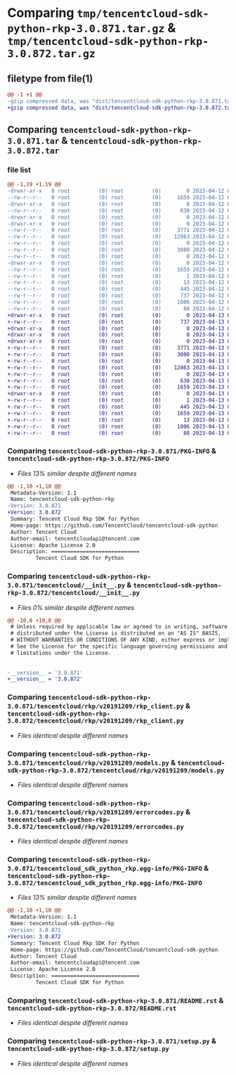 # Comparing `tmp/tencentcloud-sdk-python-rkp-3.0.871.tar.gz` & `tmp/tencentcloud-sdk-python-rkp-3.0.872.tar.gz`

## filetype from file(1)

```diff
@@ -1 +1 @@
-gzip compressed data, was "dist/tencentcloud-sdk-python-rkp-3.0.871.tar", last modified: Wed Apr 12 00:38:45 2023, max compression
+gzip compressed data, was "dist/tencentcloud-sdk-python-rkp-3.0.872.tar", last modified: Thu Apr 13 00:54:27 2023, max compression
```

## Comparing `tencentcloud-sdk-python-rkp-3.0.871.tar` & `tencentcloud-sdk-python-rkp-3.0.872.tar`

### file list

```diff
@@ -1,19 +1,19 @@
-drwxr-xr-x   0 root         (0) root         (0)        0 2023-04-12 00:38:45.000000 tencentcloud-sdk-python-rkp-3.0.871/
--rw-r--r--   0 root         (0) root         (0)     1659 2023-04-12 00:38:45.000000 tencentcloud-sdk-python-rkp-3.0.871/PKG-INFO
-drwxr-xr-x   0 root         (0) root         (0)        0 2023-04-12 00:38:45.000000 tencentcloud-sdk-python-rkp-3.0.871/tencentcloud/
--rw-r--r--   0 root         (0) root         (0)      630 2023-04-12 00:38:45.000000 tencentcloud-sdk-python-rkp-3.0.871/tencentcloud/__init__.py
-drwxr-xr-x   0 root         (0) root         (0)        0 2023-04-12 00:38:45.000000 tencentcloud-sdk-python-rkp-3.0.871/tencentcloud/rkp/
-drwxr-xr-x   0 root         (0) root         (0)        0 2023-04-12 00:38:45.000000 tencentcloud-sdk-python-rkp-3.0.871/tencentcloud/rkp/v20191209/
--rw-r--r--   0 root         (0) root         (0)     3771 2023-04-12 00:38:45.000000 tencentcloud-sdk-python-rkp-3.0.871/tencentcloud/rkp/v20191209/rkp_client.py
--rw-r--r--   0 root         (0) root         (0)    12863 2023-04-12 00:38:45.000000 tencentcloud-sdk-python-rkp-3.0.871/tencentcloud/rkp/v20191209/models.py
--rw-r--r--   0 root         (0) root         (0)        0 2023-04-12 00:38:45.000000 tencentcloud-sdk-python-rkp-3.0.871/tencentcloud/rkp/v20191209/__init__.py
--rw-r--r--   0 root         (0) root         (0)     3080 2023-04-12 00:38:45.000000 tencentcloud-sdk-python-rkp-3.0.871/tencentcloud/rkp/v20191209/errorcodes.py
--rw-r--r--   0 root         (0) root         (0)        0 2023-04-12 00:38:45.000000 tencentcloud-sdk-python-rkp-3.0.871/tencentcloud/rkp/__init__.py
-drwxr-xr-x   0 root         (0) root         (0)        0 2023-04-12 00:38:45.000000 tencentcloud-sdk-python-rkp-3.0.871/tencentcloud_sdk_python_rkp.egg-info/
--rw-r--r--   0 root         (0) root         (0)     1659 2023-04-12 00:38:45.000000 tencentcloud-sdk-python-rkp-3.0.871/tencentcloud_sdk_python_rkp.egg-info/PKG-INFO
--rw-r--r--   0 root         (0) root         (0)        1 2023-04-12 00:38:45.000000 tencentcloud-sdk-python-rkp-3.0.871/tencentcloud_sdk_python_rkp.egg-info/dependency_links.txt
--rw-r--r--   0 root         (0) root         (0)       13 2023-04-12 00:38:45.000000 tencentcloud-sdk-python-rkp-3.0.871/tencentcloud_sdk_python_rkp.egg-info/top_level.txt
--rw-r--r--   0 root         (0) root         (0)      445 2023-04-12 00:38:45.000000 tencentcloud-sdk-python-rkp-3.0.871/tencentcloud_sdk_python_rkp.egg-info/SOURCES.txt
--rw-r--r--   0 root         (0) root         (0)      737 2023-04-12 00:38:45.000000 tencentcloud-sdk-python-rkp-3.0.871/README.rst
--rw-r--r--   0 root         (0) root         (0)     1006 2023-04-12 00:38:45.000000 tencentcloud-sdk-python-rkp-3.0.871/setup.py
--rw-r--r--   0 root         (0) root         (0)       88 2023-04-12 00:38:45.000000 tencentcloud-sdk-python-rkp-3.0.871/setup.cfg
+drwxr-xr-x   0 root         (0) root         (0)        0 2023-04-13 00:54:27.000000 tencentcloud-sdk-python-rkp-3.0.872/
+-rw-r--r--   0 root         (0) root         (0)      737 2023-04-13 00:54:27.000000 tencentcloud-sdk-python-rkp-3.0.872/README.rst
+drwxr-xr-x   0 root         (0) root         (0)        0 2023-04-13 00:54:27.000000 tencentcloud-sdk-python-rkp-3.0.872/tencentcloud/
+drwxr-xr-x   0 root         (0) root         (0)        0 2023-04-13 00:54:27.000000 tencentcloud-sdk-python-rkp-3.0.872/tencentcloud/rkp/
+drwxr-xr-x   0 root         (0) root         (0)        0 2023-04-13 00:54:27.000000 tencentcloud-sdk-python-rkp-3.0.872/tencentcloud/rkp/v20191209/
+-rw-r--r--   0 root         (0) root         (0)     3771 2023-04-13 00:54:27.000000 tencentcloud-sdk-python-rkp-3.0.872/tencentcloud/rkp/v20191209/rkp_client.py
+-rw-r--r--   0 root         (0) root         (0)     3080 2023-04-13 00:54:27.000000 tencentcloud-sdk-python-rkp-3.0.872/tencentcloud/rkp/v20191209/errorcodes.py
+-rw-r--r--   0 root         (0) root         (0)        0 2023-04-13 00:54:27.000000 tencentcloud-sdk-python-rkp-3.0.872/tencentcloud/rkp/v20191209/__init__.py
+-rw-r--r--   0 root         (0) root         (0)    12863 2023-04-13 00:54:27.000000 tencentcloud-sdk-python-rkp-3.0.872/tencentcloud/rkp/v20191209/models.py
+-rw-r--r--   0 root         (0) root         (0)        0 2023-04-13 00:54:27.000000 tencentcloud-sdk-python-rkp-3.0.872/tencentcloud/rkp/__init__.py
+-rw-r--r--   0 root         (0) root         (0)      630 2023-04-13 00:54:27.000000 tencentcloud-sdk-python-rkp-3.0.872/tencentcloud/__init__.py
+-rw-r--r--   0 root         (0) root         (0)     1659 2023-04-13 00:54:27.000000 tencentcloud-sdk-python-rkp-3.0.872/PKG-INFO
+drwxr-xr-x   0 root         (0) root         (0)        0 2023-04-13 00:54:27.000000 tencentcloud-sdk-python-rkp-3.0.872/tencentcloud_sdk_python_rkp.egg-info/
+-rw-r--r--   0 root         (0) root         (0)        1 2023-04-13 00:54:27.000000 tencentcloud-sdk-python-rkp-3.0.872/tencentcloud_sdk_python_rkp.egg-info/dependency_links.txt
+-rw-r--r--   0 root         (0) root         (0)      445 2023-04-13 00:54:27.000000 tencentcloud-sdk-python-rkp-3.0.872/tencentcloud_sdk_python_rkp.egg-info/SOURCES.txt
+-rw-r--r--   0 root         (0) root         (0)     1659 2023-04-13 00:54:27.000000 tencentcloud-sdk-python-rkp-3.0.872/tencentcloud_sdk_python_rkp.egg-info/PKG-INFO
+-rw-r--r--   0 root         (0) root         (0)       13 2023-04-13 00:54:27.000000 tencentcloud-sdk-python-rkp-3.0.872/tencentcloud_sdk_python_rkp.egg-info/top_level.txt
+-rw-r--r--   0 root         (0) root         (0)     1006 2023-04-13 00:54:27.000000 tencentcloud-sdk-python-rkp-3.0.872/setup.py
+-rw-r--r--   0 root         (0) root         (0)       88 2023-04-13 00:54:27.000000 tencentcloud-sdk-python-rkp-3.0.872/setup.cfg
```

### Comparing `tencentcloud-sdk-python-rkp-3.0.871/PKG-INFO` & `tencentcloud-sdk-python-rkp-3.0.872/PKG-INFO`

 * *Files 13% similar despite different names*

```diff
@@ -1,10 +1,10 @@
 Metadata-Version: 1.1
 Name: tencentcloud-sdk-python-rkp
-Version: 3.0.871
+Version: 3.0.872
 Summary: Tencent Cloud Rkp SDK for Python
 Home-page: https://github.com/TencentCloud/tencentcloud-sdk-python
 Author: Tencent Cloud
 Author-email: tencentcloudapi@tencent.com
 License: Apache License 2.0
 Description: ============================
         Tencent Cloud SDK for Python
```

### Comparing `tencentcloud-sdk-python-rkp-3.0.871/tencentcloud/__init__.py` & `tencentcloud-sdk-python-rkp-3.0.872/tencentcloud/__init__.py`

 * *Files 0% similar despite different names*

```diff
@@ -10,8 +10,8 @@
 # Unless required by applicable law or agreed to in writing, software
 # distributed under the License is distributed on an "AS IS" BASIS,
 # WITHOUT WARRANTIES OR CONDITIONS OF ANY KIND, either express or implied.
 # See the License for the specific language governing permissions and
 # limitations under the License.
 
 
-__version__ = '3.0.871'
+__version__ = '3.0.872'
```

### Comparing `tencentcloud-sdk-python-rkp-3.0.871/tencentcloud/rkp/v20191209/rkp_client.py` & `tencentcloud-sdk-python-rkp-3.0.872/tencentcloud/rkp/v20191209/rkp_client.py`

 * *Files identical despite different names*

### Comparing `tencentcloud-sdk-python-rkp-3.0.871/tencentcloud/rkp/v20191209/models.py` & `tencentcloud-sdk-python-rkp-3.0.872/tencentcloud/rkp/v20191209/models.py`

 * *Files identical despite different names*

### Comparing `tencentcloud-sdk-python-rkp-3.0.871/tencentcloud/rkp/v20191209/errorcodes.py` & `tencentcloud-sdk-python-rkp-3.0.872/tencentcloud/rkp/v20191209/errorcodes.py`

 * *Files identical despite different names*

### Comparing `tencentcloud-sdk-python-rkp-3.0.871/tencentcloud_sdk_python_rkp.egg-info/PKG-INFO` & `tencentcloud-sdk-python-rkp-3.0.872/tencentcloud_sdk_python_rkp.egg-info/PKG-INFO`

 * *Files 13% similar despite different names*

```diff
@@ -1,10 +1,10 @@
 Metadata-Version: 1.1
 Name: tencentcloud-sdk-python-rkp
-Version: 3.0.871
+Version: 3.0.872
 Summary: Tencent Cloud Rkp SDK for Python
 Home-page: https://github.com/TencentCloud/tencentcloud-sdk-python
 Author: Tencent Cloud
 Author-email: tencentcloudapi@tencent.com
 License: Apache License 2.0
 Description: ============================
         Tencent Cloud SDK for Python
```

### Comparing `tencentcloud-sdk-python-rkp-3.0.871/README.rst` & `tencentcloud-sdk-python-rkp-3.0.872/README.rst`

 * *Files identical despite different names*

### Comparing `tencentcloud-sdk-python-rkp-3.0.871/setup.py` & `tencentcloud-sdk-python-rkp-3.0.872/setup.py`

 * *Files identical despite different names*

